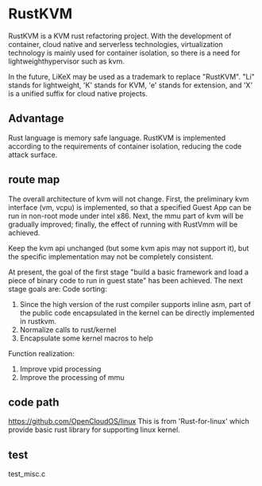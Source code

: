 # RustKVM

RustKVM is a KVM rust refactoring project. With the development of container, cloud native and serverless technologies, virtualization technology is mainly used for container isolation, so there is a need for lightweighthypervisor such as kvm.

In the future, LiKeX may be used as a trademark to replace "RustKVM". "Li" stands for lightweight, 'K' stands for KVM, 'e' stands for extension, and 'X' is a unified suffix for cloud native projects.

## Advantage

Rust language is memory safe language.
RustKVM is implemented according to the requirements of container isolation, reducing the code attack surface.

## route map

The overall architecture of kvm will not change. First, the preliminary kvm interface (vm, vcpu) is implemented, so that a specified Guest App can be run in non-root mode under intel x86. Next, the mmu part of kvm will be gradually improved; finally, the effect of running with RustVmm will be achieved.

Keep the kvm api unchanged (but some kvm apis may not support it), but the specific implementation may not be completely consistent.

At present, the goal of the first stage "build a basic framework and load a piece of binary code to run in guest state" has been achieved.
The next stage goals are:
Code sorting: 
1. Since the high version of the rust compiler supports inline asm, part of the public code encapsulated in the kernel can be directly implemented in rustkvm.
2. Normalize calls to rust/kernel
3. Encapsulate some kernel macros to help

Function realization: 
1. Improve vpid processing
2. Improve the processing of mmu
## code path

https://github.com/OpenCloudOS/linux
This is from 'Rust-for-linux' which provide basic rust library for supporting linux kernel.

## test

test_misc.c
